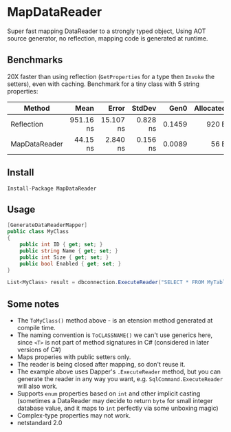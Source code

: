# MapDataReader
Super fast mapping DataReader to a strongly typed object, Using AOT source generator, no reflection, mapping code is generated at runtime.

## Benchmarks

20X faster than using reflection (`GetProperties` for a type then `Invoke` the setters), even with caching. Benchmark for a tiny class with 5 string properties:

| Method         |      Mean |     Error |   StdDev |   Gen0 | Allocated |
|--------------- |----------:|----------:|---------:|-------:|----------:|
|  Reflection    | 951.16 ns | 15.107 ns | 0.828 ns | 0.1459 |     920 B |
|  MapDataReader |  44.15 ns |  2.840 ns | 0.156 ns | 0.0089 |      56 B |

## Install

```
Install-Package MapDataReader
```

## Usage

```csharp
[GenerateDataReaderMapper]
public class MyClass
{
	public int ID { get; set; }
	public string Name { get; set; }
	public int Size { get; set; }
	public bool Enabled { get; set; }
}

List<MyClass> result = dbconnection.ExecuteReader("SELECT * FROM MyTable").ToMyClass();
```

## Some notes

* The `ToMyClass()` method above - is an etension method generated at compile time.
* The naming convention is `ToCLASSNAME()` we can't use generics here, since `<T>` is not part of method signatures in C# (considered in later versions of C#)
* Maps properies with public setters only.
* The reader is being closed after mapping, so don't reuse it.
* The example above uses Dapper's `.ExecuteReader` method, but you can generate the reader in any way you want, e.g. `SqlCommand.ExecuteReader` will also work.
* Supports `enum` properties based on `int` and other implicit casting (sometimes a DataReader may decide to return `byte` for small integer database value, and it maps to `int` perfectly via some unboxing magic)
* Complex-type properties may not work.
* netstandard 2.0

